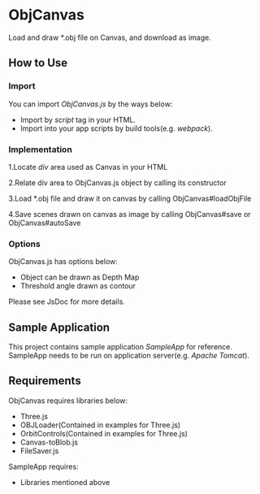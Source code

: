 # ObjCanvas
Load and draw *.obj file on Canvas, and download as image.

## How to Use

### Import
You can import _ObjCanvas.js_ by the ways below:
* Import by _script_ tag in your HTML.
* Import into your app scripts by build tools(e.g. _webpack_).

### Implementation
1.Locate _div_ area used as Canvas in your HTML

2.Relate div area to ObjCanvas.js object by calling its constructor

3.Load *.obj file and draw it on canvas by calling ObjCanvas#loadObjFile

4.Save scenes drawn on canvas as image by calling ObjCanvas#save or ObjCanvas#autoSave

### Options
ObjCanvas.js has options below:
* Object can be drawn as Depth Map
* Threshold angle drawn as contour

Please see JsDoc for more details.

## Sample Application
This project contains sample application _SampleApp_ for reference.<br>
SampleApp needs to be run on application server(e.g. _Apache Tomcat_).


## Requirements
ObjCanvas requires libraries below:
* Three.js
* OBJLoader(Contained in examples for Three.js)
* OrbitControls(Contained in examples for Three.js)
* Canvas-toBlob.js
* FileSaver.js

SampleApp requires:
* Libraries mentioned above
